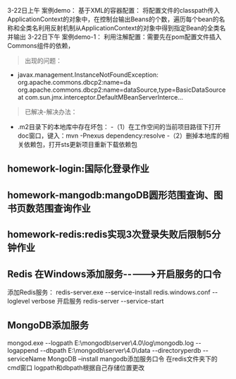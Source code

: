 3-22日上午
案例demo：
基于XML的容器配置：
将配置文件的classpath传入ApplicationContext的对象中，在控制台输出Beans的个数，遍历每个bean的名称和全类名利用反射机制从ApplicationContext的对象中得到指定Bean的全类名并输出
3-22日下午
案例demo-1：
利用注解配置：需要先在pom配置文件插入Commons组件的依赖，
>出现的问题：
- javax.management.InstanceNotFoundException: org.apache.commons.dbcp2:name=da
org.apache.commons.dbcp2:name=dataSource,type=BasicDataSource at com.sun.jmx.interceptor.DefaultMBeanServerInterce...
>已解决-解决办法：
- .m2目录下的本地库中存在坏包：
-（1）在工作空间的当前项目路径下打开doc窗口，键入：mvn -Pnexus dependency:resolve
-（2）删掉本地库的相关依赖包，打开sts更新项目重新下载依赖包

## homework-login:国际化登录作业
## homework-mangodb:mangoDB圆形范围查询、图书页数范围查询作业
## homework-redis:redis实现3次登录失败后限制5分钟作业

## Redis 在Windows添加服务----->开启服务的口令
添加Redis服务：
redis-server.exe --service-install redis.windows.conf --loglevel verbose
开启服务
redis-server --service-start

## MongoDB添加服务
mongod.exe --logpath E:\mongodb\server\4.0\log\mongodb.log --logappend --dbpath E:\mongodb\server\4.0\data --directoryperdb --serviceName MongoDB –install
mangodb添加服务口令 在redis文件夹下的cmd窗口 logpath和dbpath根据自己存储位置更改
